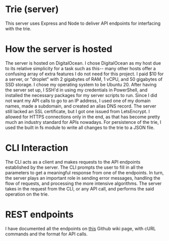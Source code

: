 # Trie (server)

This server uses Express and Node to deliver API endpoints for interfacing with the trie.

# How the server is hosted
The server is hosted on DigitalOcean. I chose DigitalOcean as my host due to its relative simplicity for a task such as this-- many other hosts offer a confusing array of extra features I do not need for this project. I paid $10 for a server, or "droplet" with 2 gigabytes of RAM, 1 vCPU, and 50 gigabytes of SSD storage. I chose my operating system to be Ubuntu 20. After having the server set up, I SSH'd in using my credentials in PowerShell, and installed the necessary packages for my server scripts to run. Since I did not want my API calls to go to an IP address, I used one of my domain names, made a subdomain, and created an alias DNS record. The server still lacked an SSL certificate, but I got one issued from LetsEncrypt. I allowed for HTTPS connections only in the end, as that has become pretty much an industry standard for APIs nowadays. For persistence of the trie, I used the built in fs module to write all changes to the trie to a JSON file.

# CLI Interaction
The CLI acts as a client and makes requests to the API endpoints established by the server. The CLI prompts the user to fill in all the parameters to get a meaningful response from one of the endpoints. In turn, the server plays an important role in sending error messages, handling the flow of requests, and processing the more intensive algorithms. The server takes in the request from the CLI, or any API call, and performs the said operation on the trie. 

# REST endpoints
I have documented all the endpoints on [this](https://github.com/ezzhang8/Trie/wiki/API-Documentation) Github wiki page, with cURL commands and the format for API calls.